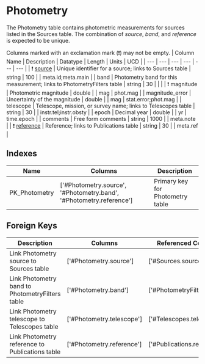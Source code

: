 # Photometry
The Photometry table contains photometric measurements for sources listed in the Sources table. The combination of *source*, *band*, and *reference* is expected to be unique. 


Columns marked with an exclamation mark (❗️) may not be empty.
| Column Name | Description | Datatype | Length | Units  | UCD |
| --- | --- | --- | --- | --- | --- |
| ❗️ <ins>source</ins> | Unique identifier for a source; links to Sources table | string | 100 |  | meta.id;meta.main  |
| band | Photometry band for this measurement; links to PhotometryFilters table | string | 30 |  |   |
| ❗️ magnitude | Photometric magnitude | double |  | mag | phot.mag  |
| magnitude_error | Uncertainty of the magnitude | double |  | mag | stat.error;phot.mag  |
| telescope | Telescope, mission, or survey name; links to Telescopes table | string | 30 |  | instr.tel;instr.obsty  |
| epoch | Decimal year | double |  | yr | time.epoch  |
| comments | Free form comments | string | 1000 |  | meta.note  |
| ❗️ <ins>reference</ins> | Reference; links to Publications table | string | 30 |  | meta.ref  |

## Indexes
| Name | Columns | Description |
| --- | --- | --- |
| PK_Photometry | ['#Photometry.source', '#Photometry.band', '#Photometry.reference'] | Primary key for Photometry table |

## Foreign Keys
| Description | Columns | Referenced Columns |
| --- | --- | --- |
| Link Photometry source to Sources table | ['#Photometry.source'] | ['#Sources.source'] |
| Link Photometry band to PhotometryFilters table | ['#Photometry.band'] | ['#PhotometryFilters.band'] |
| Link Photometry telescope to Telescopes table | ['#Photometry.telescope'] | ['#Telescopes.telescope'] |
| Link Photometry reference to Publications table | ['#Photometry.reference'] | ['#Publications.reference'] |
